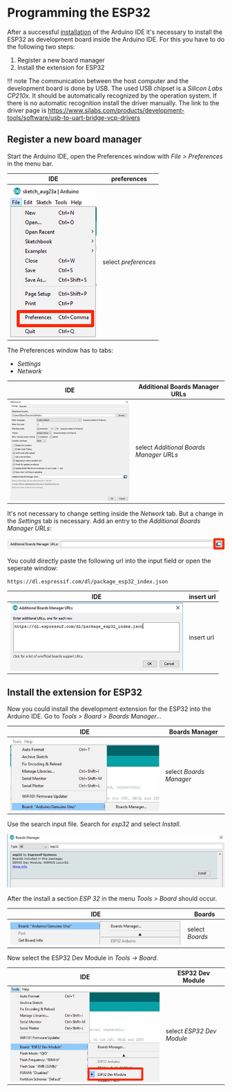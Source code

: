 # Programming the ESP32

After a successful [installation](../install) of the Arduino IDE it's necessary to install the ESP32 as development board inside the Arduino IDE. For this you have to do the following two steps:

1. Register a new board manager
2. Install the extension for ESP32

!!! note
    The communication between the host computer and the development board is done by USB. The used USB chipset is a *Silicon Labs CP210x*. It should be automatically recognized by the operation system. If there is no automatic recognition install the driver manually. The link to the driver page is https://www.silabs.com/products/development-tools/software/usb-to-uart-bridge-vcp-drivers

## Register a new board manager

Start the Arduino IDE, open the Preferences window with *File > Preferences* in the menu bar.

| IDE | preferences |
| --- | --- | 
| ![Open Preferences windows](../../images/esp32/arduino_ide/open_preferences.png) | select *preferences* |

The Preferences window has to tabs:

+ *Settings*
+ *Network*

| IDE | Additional Boards Manager URLs |
| --- | --- | 
| ![Preferences window](../../images/esp32/arduino_ide/preferences_window.jpg) | select *Additional Boards Manager URLs* |

It's not necessary to change setting inside the *Network* tab. But a change in the *Settings* tab is necessary. Add an entry to the *Additional Boards Manager URLs*:

![board_manager_urls](../../images/esp32/arduino_ide/board_manager_urls.jpg)

You could directly paste the following url into the input field or open the seperate window:

```
https://dl.espressif.com/dl/package_esp32_index.json
```

| IDE | insert url |
| --- | --- | 
| ![board_manager_urls](../../images/esp32/arduino_ide/url_dialog.png) | insert url |

## Install the extension for ESP32

Now you could install the development extension for the ESP32 into the Arduino IDE. Go to *Tools > Board > Boards Manager...*

| IDE | Boards Manager |
| --- | --- | 
| ![menu_boards_manager](../../images/esp32/arduino_ide/menu_boards_manager.jpg) | select *Boards Manager* |

Use the search input file. Search for *esp32* and select *Install*.

![](../../images/esp32/arduino_ide/board_manager_01.png)

After the install a section *ESP 32* in the menu *Tools > Board* should occur.

| IDE | Boards |
| --- | --- | 
| ![esp32_menu_entry](../../images/esp32/arduino_ide/esp32_menu_entry.jpg) | select *Boards* |

Now select the ESP32 Dev Module in *Tools -> Board*.

| IDE | ESP32 Dev Module |
| --- | --- | 
| ![select_board](../../images/esp32/arduino_ide/select_board.jpg) | select *ESP32 Dev Module* | 
